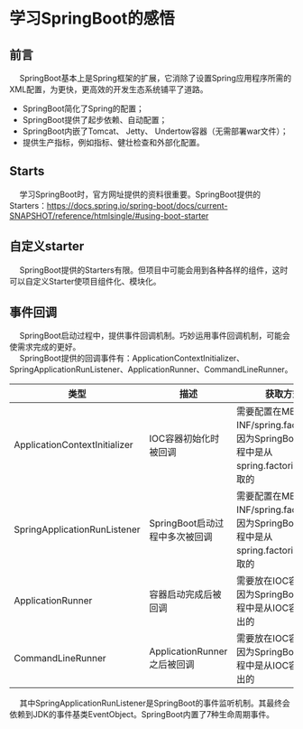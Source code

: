 

# 学习SpringBoot的感悟  
## 前言  
&emsp; SpringBoot基本上是Spring框架的扩展，它消除了设置Spring应用程序所需的 XML配置，为更快，更高效的开发生态系统铺平了道路。  

* SpringBoot简化了Spring的配置；
* SpringBoot提供了起步依赖、自动配置；
* SpringBoot内嵌了Tomcat、 Jetty、 Undertow容器（无需部署war文件）；
* 提供生产指标，例如指标、健壮检查和外部化配置。  

## Starts  
&emsp; 学习SpringBoot时，官方网址提供的资料很重要。SpringBoot提供的Starters：https://docs.spring.io/spring-boot/docs/current-SNAPSHOT/reference/htmlsingle/#using-boot-starter

## 自定义starter  
&emsp; SpringBoot提供的Starters有限。但项目中可能会用到各种各样的组件，这时可以自定义Starter使项目组件化、模块化。  

## 事件回调  
&emsp; SpringBoot启动过程中，提供事件回调机制。巧妙运用事件回调机制，可能会使需求完成的更好。  
&emsp; SpringBoot提供的回调事件有：ApplicationContextInitializer、SpringApplicationRunListener、ApplicationRunner、CommandLineRunner。  

|类型|描述|获取方式|
|---|---|---|
|ApplicationContextInitializer|IOC容器初始化时被回调|需要配置在META-INF/spring.factories，因为SpringBoot启动流程中是从spring.factories中获取的|
|SpringApplicationRunListener|SpringBoot启动过程中多次被回调|需要配置在META-INF/spring.factories，因为SpringBoot启动流程中是从spring.factories中获取的|
|ApplicationRunner|容器启动完成后被回调|需要放在IOC容器中，因为SpringBoot启动流程中是从IOC容器中取出的|
|CommandLineRunner|ApplicationRunner之后被回调|需要放在IOC容器中，因为SpringBoot启动流程中是从IOC容器中取出的|

&emsp; 其中SpringApplicationRunListener是SpringBoot的事件监听机制。其最终会依赖到JDK的事件基类EventObject。SpringBoot内置了7种生命周期事件。  


